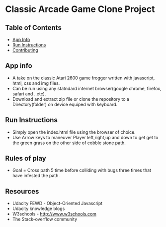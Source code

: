 # Classic Arcade Game Clone Project

## Table of Contents

- [App Info](#appinfo)
- [Run Instructions](#instructions)
- [Contributing](#contributing)

## **App info**
- A take on the classic Atari 2600 game frogger written with javascript, html, css and img files.
- Can be run using any statndard internet browser(google chrome, firefox, safari and ..etc).
- Download and extract zip file or clone the repository to a Directory(folder) on device equiped with keyboard.

## **Run Instructions**
- Simply open the index.html file using the browser of choice.
- Use Arrow keys to maneuver Player left,right,up and down to
get get to the green grass on the other side of cobble stone
path.

## **Rules of play**
- Goal = Cross path 5 time before colliding with bugs three times
that have infested the path.

## **Resources**
- Udacity FEWD - Object-Oriented Javascript
- Udacity knowledge blogs
- W3schools - http://www.w3schools.com
- The Stack-overflow community